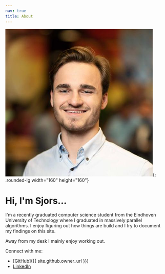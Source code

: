 ```yaml
---
nav: true
title: About
---
```


![{{ site.title }}](/assets/images/smitssjors.jpg){: .rounded-lg width="160"
height="160"}

# Hi, I'm Sjors...

I'm a recently graduated computer science student from the Eindhoven University
of Technology where I graduated in massively parallel algorithms. I enjoy
figuring out how things are build and I try to document my findings on this
site.

Away from my desk I mainly enjoy working out.

Connect with me:

- [GitHub]({{ site.github.owner_url }})
- [LinkedIn](https://www.linkedin.com/in/sjors-smits)
